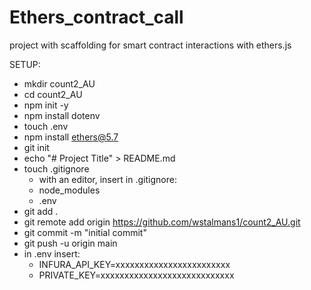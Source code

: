 # Ethers_contract_call
project with scaffolding for smart contract interactions with ethers.js


SETUP:

* mkdir count2_AU
* cd count2_AU
* npm init -y
* npm install dotenv
* touch .env
* npm install ethers@5.7
* git init
* echo "# Project Title" > README.md
* touch .gitignore
    - with an editor, insert in .gitignore: 
    - node_modules
    - .env
* git add .
* git remote add origin https://github.com/wstalmans1/count2_AU.git
* git commit -m "initial commit"
* git push -u origin main
* in .env insert: 
    - INFURA_API_KEY=xxxxxxxxxxxxxxxxxxxxxxxx
    - PRIVATE_KEY=xxxxxxxxxxxxxxxxxxxxxxxxxxxx
